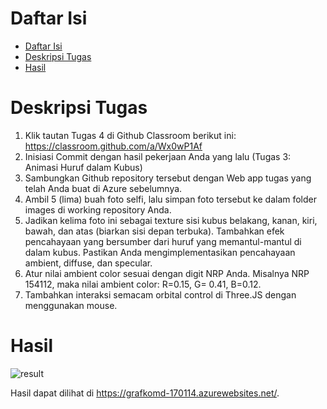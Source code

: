 # Daftar Isi

- [Daftar Isi](#daftar-isi)
- [Deskripsi Tugas](#deskripsi-tugas)
- [Hasil](#hasil)

# Deskripsi Tugas
1. Klik tautan Tugas 4 di Github Classroom berikut ini: https://classroom.github.com/a/Wx0wP1Af
2. Inisiasi Commit dengan hasil pekerjaan Anda yang lalu (Tugas 3: Animasi Huruf dalam Kubus)
3. Sambungkan Github repository tersebut dengan Web app tugas yang telah Anda buat di Azure sebelumnya.
4. Ambil 5 (lima) buah foto selfi, lalu simpan foto tersebut ke dalam folder images di working repository Anda.
5. Jadikan kelima foto ini sebagai texture sisi kubus belakang, kanan, kiri, bawah, dan atas (biarkan sisi depan terbuka).
Tambahkan efek pencahayaan yang bersumber dari huruf yang memantul-mantul di dalam kubus. Pastikan Anda mengimplementasikan pencahayaan ambient, diffuse, dan specular.
1. Atur nilai ambient color sesuai dengan digit NRP Anda. Misalnya NRP 154112, maka nilai ambient color: R=0.15, G= 0.41, B=0.12.
1. Tambahkan interaksi semacam orbital control di Three.JS dengan menggunakan mouse.

# Hasil

![result](result.gif)

Hasil dapat dilihat di https://grafkomd-170114.azurewebsites.net/.